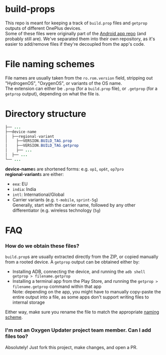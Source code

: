 # build-props
This repo is meant for keeping a track of `build.prop` files and `getprop` outputs of different OnePlus devices.  
Some of these files were originally part of the [Android app repo](https://github.com/oxygen-updater/oxygen-updater) (and probably still are). We've separated them into their own repository, as it's easier to add/remove files if they're decoupled from the app's code.

# File naming schemes
File names are usually taken from the `ro.rom.version` field, stripping out "HydrogenOS", "OxygenOS", or variants of the OS name.  
The extension can either be `.prop` (for a `build.prop` file), or `.getprop` (for a `getprop` output), depending on what the file is.

# Directory structure
```java
├── ...
├──device-name
│  ├──regional-variant
│    ├──VERSION.BUILD_TAG.prop
│    ├──VERSION.BUILD_TAG.getprop
│    ├── ...
│  ├── ...
└── ...
```
**device-name**s are shortened forms: e.g. `op1`, `op6t`, `op7pro`  
**regional-variant**s are either:
* `eea`: EU
* `india`: India
* `intl`: International/Global
* Carrier variants (e.g. `t-mobile`, `sprint-5g`)  
  Generally, start with the carrier name, followed by any other differentiator (e.g. wireless technology (`5g`)

# FAQ
### How do we obtain these files?
`build.prop`s are usually extracted directly from the ZIP, or copied manually from a rooted device.
A `getprop` output can be obtained either by:
* Installing ADB, connecting the device, and running the `adb shell getprop > filename.getprop`
* Installing a terminal app from the Play Store, and running the `getprop > filename.getprop` command within that app  
  Note: depending on the app, you might have to manually copy-paste the entire output into a file, as some apps don't support writing files to internal storage

Either way, make sure you rename the file to match the appropriate [naming scheme](#file-naming-schemes).

### I'm not an Oxygen Updater project team member. Can I add files too?
Absolutely! Just fork this project, make changes, and open a PR.
